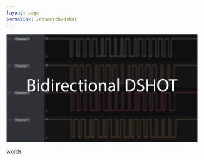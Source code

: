 ```yaml
---
layout: page
permalink: /research/dshot
---
```

<img src="/assets/dshot_thumbnail.png" alt="">

words